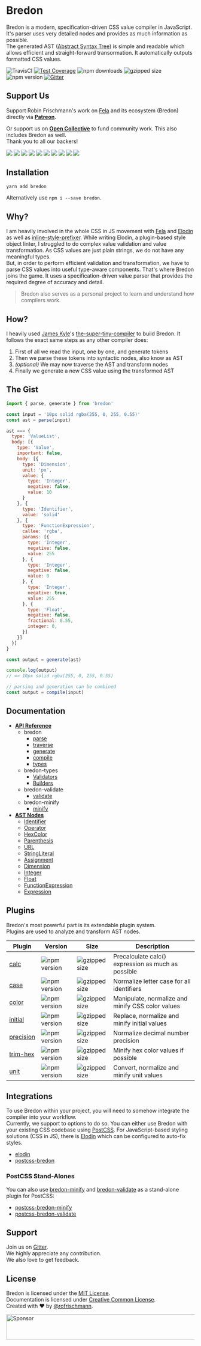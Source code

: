# Bredon

Bredon is a modern, specification-driven CSS value compiler in JavaScript.<br>
It's parser uses very detailed nodes and provides as much information as possible.<br>
The generated AST ([Abstract Syntax Tree](https://en.wikipedia.org/wiki/Abstract_syntax_tree)) is simple and readable which allows efficient and straight-forward transormation. It automatically outputs formatted CSS values.

<img alt="TravisCI" src="https://travis-ci.org/rofrischmann/bredon.svg?branch=master"> <a href="https://codeclimate.com/github/rofrischmann/bredon/coverage"><img alt="Test Coverage" src="https://codeclimate.com/github/rofrischmann/bredon/badges/coverage.svg"></a> <img alt="npm downloads" src="https://img.shields.io/npm/dm/bredon.svg"> <img alt="gzipped size" src="https://img.shields.io/badge/gzipped-4.4kb-brightgreen.svg"> <img alt="npm version" src="https://badge.fury.io/js/bredon.svg"> <a href="https://gitter.im/rofrischmann/bredon"><img alt="Gitter" src="https://img.shields.io/gitter/room/rofrischmann/bredon.svg"></a>


## Support Us
Support Robin Frischmann's work on [Fela](https://github.com/rofrischmann/fela) and its ecosystem (Bredon) directly via [**Patreon**](https://www.patreon.com/rofrischmann).

Or support us on [**Open Collective**](https://opencollective.com/fela) to fund community work. This also includes Bredon as well.<br>
Thank you to all our backers!

<a href="https://opencollective.com/fela/backer/0/website?requireActive=false" target="_blank"><img src="https://opencollective.com/fela/backer/0/avatar.svg?requireActive=false"></a>
<a href="https://opencollective.com/fela/backer/1/website?requireActive=false" target="_blank"><img src="https://opencollective.com/fela/backer/1/avatar.svg?requireActive=false"></a>
<a href="https://opencollective.com/fela/backer/2/website?requireActive=false" target="_blank"><img src="https://opencollective.com/fela/backer/2/avatar.svg?requireActive=false"></a>
<a href="https://opencollective.com/fela/backer/3/website?requireActive=false" target="_blank"><img src="https://opencollective.com/fela/backer/3/avatar.svg?requireActive=false"></a>
<a href="https://opencollective.com/fela/backer/4/website?requireActive=false" target="_blank"><img src="https://opencollective.com/fela/backer/4/avatar.svg?requireActive=false"></a>
<a href="https://opencollective.com/fela/backer/5/website?requireActive=false" target="_blank"><img src="https://opencollective.com/fela/backer/5/avatar.svg?requireActive=false"></a>
<a href="https://opencollective.com/fela/backer/6/website?requireActive=false" target="_blank"><img src="https://opencollective.com/fela/backer/6/avatar.svg?requireActive=false"></a>
<a href="https://opencollective.com/fela/backer/7/website?requireActive=false" target="_blank"><img src="https://opencollective.com/fela/backer/7/avatar.svg?requireActive=false"></a>
<a href="https://opencollective.com/fela/backer/8/website?requireActive=false" target="_blank"><img src="https://opencollective.com/fela/backer/8/avatar.svg?requireActive=false"></a>
<a href="https://opencollective.com/fela/backer/9/website?requireActive=false" target="_blank"><img src="https://opencollective.com/fela/backer/9/avatar.svg?requireActive=false"></a>

## Installation
```sh
yarn add bredon
```
Alternatively use `npm i --save bredon`.

## Why?
I am heavily involved in the whole CSS in JS movement with [Fela](https://github.com/rofrischmann/fela) and [Elodin](https://github.com/rofrischmann/elodin) as well as [inline-style-prefixer](https://github.com/rofrischmann/inline-style-prefixer). While writing Elodin, a plugin-based style object linter, I struggled to do complex value validation and value transformation. As CSS values are just plain strings, we do not have any meaningful types.<br>
But, in order to perform efficient validation and transformation, we have to parse CSS values into useful type-aware components. That's where Bredon joins the game. It uses a specification-driven value parser that provides the required degree of accuracy and detail.

> Bredon also serves as a personal project to learn and understand how compilers work.

## How?
I heavily used [James Kyle](https://github.com/thejameskyle)'s [the-super-tiny-compiler](https://github.com/thejameskyle/the-super-tiny-compiler) to build Bredon. It follows the exact same steps as any other compiler does:

1. First of all we read the input, one by one, and generate tokens
2. Then we parse these tokens into syntactic nodes, also know as AST
3. *(optional)* We may now traverse the AST and transform nodes
4. Finally we generate a new CSS value using the transformed AST

## The Gist
```javascript
import { parse, generate } from 'bredon'

const input = '10px solid rgba(255, 0, 255, 0.55)'
const ast = parse(input)

ast === {
  type: 'ValueList',
  body: [{
    type: 'Value',
    important: false,
    body: [{
      type: 'Dimension',
      unit: 'px',
      value: {
        type: 'Integer',
        negative: false,
        value: 10
      }
    }, {
      type: 'Identifier',
      value: 'solid'
    }, {
      type: 'FunctionExpression',
      callee: 'rgba',
      params: [{
        type: 'Integer',
        negative: false,
        value: 255
      }, {
        type: 'Integer',
        negative: false,
        value: 0
      }, {
        type: 'Integer',
        negative: true,
        value: 255
      }, {
        type: 'Float',
        negative: false,
        fractional: 0.55,
        integer: 0,
      }]
    }]
  }]
}

const output = generate(ast)

console.log(output)
// => 10px solid rgba(255, 0, 255, 0.55)

// parsing and generation can be combined
const output = compile(input)
```

## Documentation
* [**API Reference**](docs/API.md)
  * bredon
    * [parse](docs/api/bredon/parse.md)
    * [traverse](docs/api/bredon/traverse.md)
    * [generate](docs/api/bredon/generate.md)
    * [compile](docs/api/bredon/compile.md)
    * [types](docs/api/bredon/types.md)
  * bredon-types
    * [Validators](docs/api/bredon-types/Validators.md)
    * [Builders](docs/api/bredon-types/Builders.md)
  * bredon-validate
    * [validate](docs/api/bredon-validate/validate.md)
  * bredon-minify
    * [minify](docs/api/bredon-minify/minify.md)
* [**AST Nodes**](docs/Nodes.md)
  * [Identifier](docs/ASTNodes.md#identifier)
  * [Operator](docs/ASTNodes.md#operator)
  * [HexColor](docs/ASTNodes.md#hexcolor)
  * [Parenthesis](docs/ASTNodes.md#parenthesis)
  * [URL](docs/ASTNodes.md#url)
  * [StringLiteral](docs/ASTNodes.md#stringliteral)
  * [Assignment](docs/ASTNodes.md#assignment)
  * [Dimension](docs/ASTNodes.md#dimension)
  * [Integer](docs/ASTNodes.md#integer)
  * [Float](docs/ASTNodes.md#float)
  * [FunctionExpression](docs/ASTNodes.md#functionexpression)
  * [Expression](docs/ASTNodes.md#expression)

## Plugins
Bredon's most powerful part is its extendable plugin system.<br>
Plugins are used to analyze and transform AST nodes.

| Plugin | Version | Size | Description |
| ------ | ------- | ---- | ----------- |
| [calc](packages/bredon-plugin-calc) | <img alt="npm version" src="https://badge.fury.io/js/bredon-plugin-calc.svg"> | <img alt="gzipped size" src="https://img.shields.io/badge/gzipped-8.6kb-brightgreen.svg"> | Precalculate calc() expression as much as possible | 
| [case](packages/bredon-plugin-case) | <img alt="npm version" src="https://badge.fury.io/js/bredon-plugin-case.svg"> | <img alt="gzipped size" src="https://img.shields.io/badge/gzipped-0.31kb-brightgreen.svg"> | Normalize letter case for all identifiers |
| [color](packages/bredon-plugin-color) | <img alt="npm version" src="https://badge.fury.io/js/bredon-plugin-color.svg"> | <img alt="gzipped size" src="https://img.shields.io/badge/gzipped-7.9kb-brightgreen.svg"> | Manipulate, normalize and minify CSS color values | 
| [initial](packages/bredon-plugin-initial) | <img alt="npm version" src="https://badge.fury.io/js/bredon-plugin-initial.svg"> | <img alt="gzipped size" src="https://img.shields.io/badge/gzipped-2.6kb-brightgreen.svg"> | Replace, normalize and minify initial values | 
| [precision](packages/bredon-plugin-precision) | <img alt="npm version" src="https://badge.fury.io/js/bredon-plugin-precision.svg"> | <img alt="gzipped size" src="https://img.shields.io/badge/gzipped-0.27kb-brightgreen.svg"> | Normalize decimal number precision |
| [trim-hex](packages/bredon-plugin-trim-hex) | <img alt="npm version" src="https://badge.fury.io/js/bredon-plugin-trim-hex.svg"> | <img alt="gzipped size" src="https://img.shields.io/badge/gzipped-0.21kb-brightgreen.svg"> | Minify hex color values if possible |
| [unit](packages/bredon-plugin-unit) | <img alt="npm version" src="https://badge.fury.io/js/bredon-plugin-unit.svg"> | <img alt="gzipped size" src="https://img.shields.io/badge/gzipped-0.73kb-brightgreen.svg"> | Convert, normalize and minify unit values |

## Integrations
To use Bredon within your project, you will need to somehow integrate the compiler into your workflow.<br>
Currently, we support to options to do so. You can either use Bredon with your existing CSS codebase using [PostCSS](http://postcss.org).
For JavaScript-based styling solutions (CSS in JS), there is [Elodin](https://github.com/rofrischmann/elodin) which can be configured to auto-fix styles.

* [elodin](https://github.com/rofrischmann/elodin)
* [postcss-bredon](packages/postcss-bredon)

### PostCSS Stand-Alones
You can also use [bredon-minify](packages/bredon-minify) and [bredon-validate](packages/bredon-validate) as a stand-alone plugin for PostCSS:

* [postcss-bredon-minify](postcss-bredon-minify)
* [postcss-bredon-validate](postcss-bredon-validate)

## Support
Join us on [Gitter](https://gitter.im/rofrischmann/bredon). <br>
We highly appreciate any contribution.<br>
We also love to get feedback.

## License
Bredon is licensed under the [MIT License](http://opensource.org/licenses/MIT).<br>
Documentation is licensed under [Creative Common License](http://creativecommons.org/licenses/by/4.0/).<br>
Created with ♥ by [@rofrischmann](http://rofrischmann.de).

<a target='_blank' rel='nofollow' href='https://app.codesponsor.io/link/pCQU3wY7qzomx7oGR27YYg5s/rofrischmann/bredon'>  <img alt='Sponsor' width='888' height='68' src='https://app.codesponsor.io/embed/pCQU3wY7qzomx7oGR27YYg5s/rofrischmann/bredon.svg' /></a>
